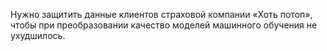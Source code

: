 Нужно защитить данные клиентов страховой компании «Хоть потоп», чтобы при преобразовании качество моделей машинного обучения не ухудшилось.